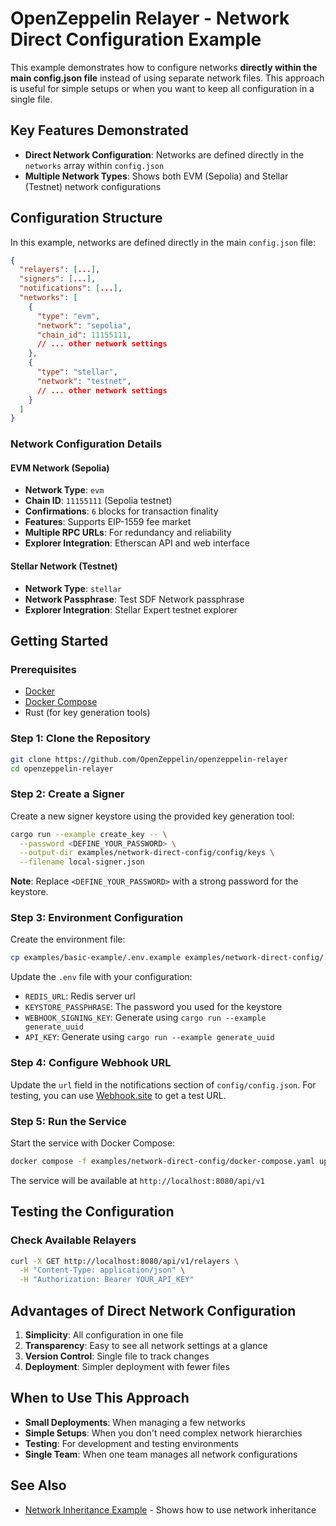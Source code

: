 # OpenZeppelin Relayer - Network Direct Configuration Example

This example demonstrates how to configure networks **directly within the main config.json file** instead of using separate network files. This approach is useful for simple setups or when you want to keep all configuration in a single file.

## Key Features Demonstrated

- **Direct Network Configuration**: Networks are defined directly in the `networks` array within `config.json`
- **Multiple Network Types**: Shows both EVM (Sepolia) and Stellar (Testnet) network configurations

## Configuration Structure

In this example, networks are defined directly in the main `config.json` file:

```json
{
  "relayers": [...],
  "signers": [...],
  "notifications": [...],
  "networks": [
    {
      "type": "evm",
      "network": "sepolia",
      "chain_id": 11155111,
      // ... other network settings
    },
    {
      "type": "stellar",
      "network": "testnet",
      // ... other network settings
    }
  ]
}
```

### Network Configuration Details

#### EVM Network (Sepolia)

- **Network Type**: `evm`
- **Chain ID**: `11155111` (Sepolia testnet)
- **Confirmations**: `6` blocks for transaction finality
- **Features**: Supports EIP-1559 fee market
- **Multiple RPC URLs**: For redundancy and reliability
- **Explorer Integration**: Etherscan API and web interface

#### Stellar Network (Testnet)

- **Network Type**: `stellar`
- **Network Passphrase**: Test SDF Network passphrase
- **Explorer Integration**: Stellar Expert testnet explorer

## Getting Started

### Prerequisites

- [Docker](https://docs.docker.com/get-docker/)
- [Docker Compose](https://docs.docker.com/compose/install/)
- Rust (for key generation tools)

### Step 1: Clone the Repository

```bash
git clone https://github.com/OpenZeppelin/openzeppelin-relayer
cd openzeppelin-relayer
```

### Step 2: Create a Signer

Create a new signer keystore using the provided key generation tool:

```bash
cargo run --example create_key -- \
  --password <DEFINE_YOUR_PASSWORD> \
  --output-dir examples/network-direct-config/config/keys \
  --filename local-signer.json
```

**Note**: Replace `<DEFINE_YOUR_PASSWORD>` with a strong password for the keystore.

### Step 3: Environment Configuration

Create the environment file:

```bash
cp examples/basic-example/.env.example examples/network-direct-config/.env
```

Update the `.env` file with your configuration:

- `REDIS_URL`: Redis server url
- `KEYSTORE_PASSPHRASE`: The password you used for the keystore
- `WEBHOOK_SIGNING_KEY`: Generate using `cargo run --example generate_uuid`
- `API_KEY`: Generate using `cargo run --example generate_uuid`

### Step 4: Configure Webhook URL

Update the `url` field in the notifications section of `config/config.json`. For testing, you can use [Webhook.site](https://webhook.site) to get a test URL.

### Step 5: Run the Service

Start the service with Docker Compose:

```bash
docker compose -f examples/network-direct-config/docker-compose.yaml up
```

The service will be available at `http://localhost:8080/api/v1`

## Testing the Configuration

### Check Available Relayers

```bash
curl -X GET http://localhost:8080/api/v1/relayers \
  -H "Content-Type: application/json" \
  -H "Authorization: Bearer YOUR_API_KEY"
```

## Advantages of Direct Network Configuration

1. **Simplicity**: All configuration in one file
2. **Transparency**: Easy to see all network settings at a glance
3. **Version Control**: Single file to track changes
4. **Deployment**: Simpler deployment with fewer files

## When to Use This Approach

- **Small Deployments**: When managing a few networks
- **Simple Setups**: When you don't need complex network hierarchies
- **Testing**: For development and testing environments
- **Single Team**: When one team manages all network configurations

## See Also

- [Network Inheritance Example](../network-inheritance/README.md) - Shows how to use network inheritance
